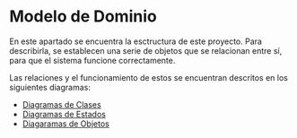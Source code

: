 # Modelo de Dominio

  En este apartado se encuentra la esctructura de este proyecto. Para describirla, se establecen una serie de objetos que se relacionan entre sí, para que el sistema funcione correctamente.
  
  Las relaciones y el funcionamiento de estos se encuentran descritos en los siguientes diagramas:

  - [Diagramas de Clases](/docs/Modelo_de_Dominio/Diagramas_de_Clases/)
  - [Diagramas de Estados](/docs/Modelo_de_Dominio/Diagramas_de_Estados/)
  - [Diagaramas de Objetos](/docs/Modelo_de_Dominio/Diagramas_de_Objetos/)